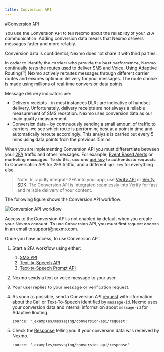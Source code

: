 ```yaml
---
title: Conversion API
---
```


#Conversion API

You use the Conversion API to tell Nexmo about the reliability of your 2FA communication. Adding conversion data means that Nexmo delivers messages faster and more reliably.

Conversion data is confidential, Nexmo does not share it with third parties.

In order to identify the carriers who provide the best performance, Nexmo continually tests the routes used to deliver SMS and Voice. Using Adaptive Routing(™) Nexmo actively reroutes messages through different carrier routes and ensures optimum delivery for your messages. The route choice is made using millions of real-time conversion data points.

Message delivery indicators are:

* Delivery receipts - in most instances DLRs are indicative of handset delivery. Unfortunately, delivery receipts are not always a reliable measurement of SMS reception. Nexmo uses conversion data as our main quality measurement.
* Conversion data - by continuously sending a small amount of traffic to carriers, we see which route is performing best at a point in time and automatically reroute accordingly. This analysis is carried out every 5 mins using data points from the previous 15mins.

When you are implementing Conversion API you must differentiate between your [2FA](/messaging/sms/guides/global-messaging) traffic and other messages. For example, [Event Based Alerts](/messaging/sms/guides/us-short-codes/alerts) or marketing messages. To do this, use one [api_key](/api/conversion) to authenticate requests to Conversation API for 2FA traffic, and a different `api_key` for everything else.

> Note: to rapidly integrate 2FA into your app, use [Verify API](https://docs.nexmo.com/verify/api-reference) or [Verify SDK](https://docs.nexmo.com/verify/verify-sdk-for-android). The Conversion API is integrated seamlessly into Verify for fast and reliable delivery of your content.

The following figure shows the Conversion API workflow:

![Conversion API workflow](/assets/images/workflow_conversion_api.svg)

Access to the Conversion API is not enabled by default when you create your Nexmo account. To use Conversion API, you must first request access in an email to [support@nexmo.com](mailto:support@nexmo.com).

Once you have access, to use Conversion API:

1. Start a 2FA workflow using either:

    1. [SMS API](/messaging/sms/overview)
    2. [Text-to-Speech API](/voice/guides/text-to-speech)
    3. [Text-to-Speech Prompt API](https://docs.nexmo.com/voice/voice-deprecated/text-to-speech-prompt)

2. Nexmo sends a text or voice message to your user.

3. Your user replies to your message or verification request.

4. As soon as possible, send a Conversion API [request](/api/conversion#request) with information about the Call or Text-To-Speech identified by `message-id`. Nexmo uses your conversion data and internal information about `message-id` for Adaptive Routing.

    ```tabbed_examples
    source: '_examples/messaging/conversion-api/request'
    ```

5. Check the [Response](/api/conversion#response) telling you if your conversion data was received by Nexmo.

    ```tabbed_examples
    source: '_examples/messaging/conversion-api/response'
    ```
